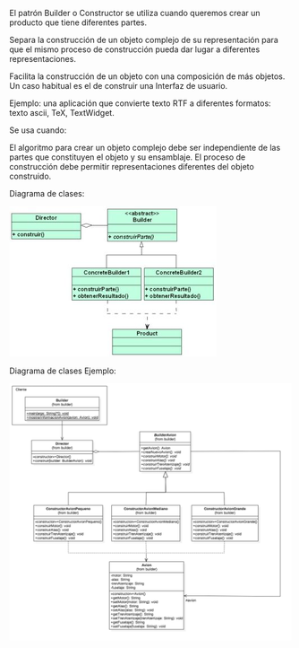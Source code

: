 El patrón Builder o Constructor se utiliza cuando queremos crear un producto que tiene diferentes partes.

Separa la construcción de un objeto complejo de su representación para que el mismo proceso de construcción pueda dar lugar a diferentes representaciones.

Facilita la construcción de un objeto con una composición de más objetos. Un caso habitual es el de construir una Interfaz de usuario.

Ejemplo: una aplicación que convierte texto RTF a diferentes formatos: texto ascii, TeX, TextWidget.

Se usa cuando:

El algoritmo para crear un objeto complejo debe ser independiente de las partes que constituyen el objeto y su ensamblaje.
El proceso de construcción debe permitir representaciones diferentes del objeto construido.

Diagrama de clases:

![Diagrama de clases patrón Builder](https://github.com/cdaza/patrones/blob/master/PatronesJava/Patrones%20Creacionales/PatronBuilder/DiagramaClasesBuilderOriginal.jpg)

Diagrama de clases Ejemplo:

![patrón Builder](https://github.com/cdaza/patrones/blob/master/PatronesJava/Patrones%20Creacionales/PatronBuilder/DiagramaClasesBuilder.png)
